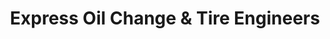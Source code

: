 ---
title: "Express Oil Change & Tire Engineers"
url: /woodstock/express-oil-change-and-tire-engineers-parkbrooke-circle/
shop: tyres
---